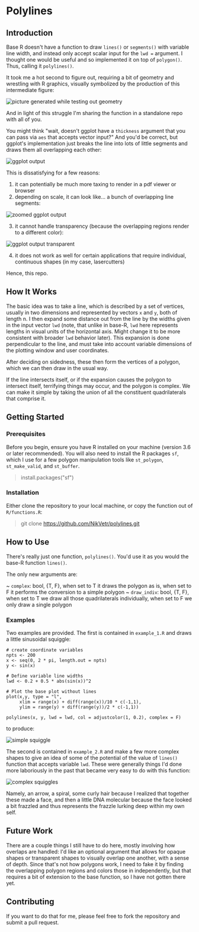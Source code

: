 # Polylines

## Introduction

Base R doesn't have a function to draw `lines()` or `segments()` with variable line width, and instead only accept scalar input for the `lwd =` argument. I thought one would be useful and so implemented it on top of `polygon()`. Thus, calling it `polylines()`.

It took me a hot second to figure out, requiring a bit of geometry and wrestling with R graphics, visually symbolized by the production of this intermediate figure:

![picture generated while testing out geometry](images/workflow.png)

And in light of this struggle I'm sharing the function in a standalone repo with all of you.

You might think "wait, doesn't ggplot have a `thickness` argument that you can pass via `aes` that accepts vector input?" And you'd be correct, but ggplot's implementation just breaks the line into lots of little segments and draws them all overlapping each other:

![ggplot output](images/ggplot_inkscape.png)

This is dissatisfying for a few reasons:

1. it can potentially be much more taxing to render in a pdf viewer or browser
2. depending on scale, it can look like... a bunch of overlapping line segments:

![zoomed ggplot output](images/ggplot_inkscape_zoom.png)

3. it cannot handle transparency (because the overlapping regions render to a different color):

![ggplot output transparent](images/ggplot_example.svg)

4. it does not work as well for certain applications that require individual, continuous shapes (in my case, lasercutters)

Hence, this repo.

## How It Works

The basic idea was to take a line, which is described by a set of vertices, usually in two dimensions and represented by vectors `x` and `y`, both of length n. I then expand some distance out from the line by the widths given in the input vector `lwd` (note, that unlike in base-R, `lwd` here represents lengths in visual units of the horizontal axis. Might change it to be more consistent with broader `lwd` behavior later). This expansion is done perpendicular to the line, and must take into account variable dimensions of the plotting window and user coordinates. 

After deciding on sidedness, these then form the vertices of a polygon, which we can then draw in the usual way.

If the line intersects itself, or if the expansion causes the polygon to intersect itself, terrifying things may occur, and the polygon is complex. We can make it simple by taking the union of all the constituent quadrilaterals that comprise it.

## Getting Started

### Prerequisites

Before you begin, ensure you have R installed on your machine (version 3.6 or later recommended). You will also need to install the R packages `sf`, which I use for a few polygon manipulation tools like `st_polygon`, `st_make_valid`, and `st_buffer`.

> install.packages("sf")

### Installation

Either clone the repository to your local machine, or copy the function out of `R/functions.R`:

> git clone https://github.com/NikVetr/polylines.git

## How to Use

There's really just one function, `polylines()`. You'd use it as you would the base-R function `lines()`.

The only new arguments are:

~ `complex`: bool, {T, F}, when set to T it draws the polygon as is, when set to F it performs the conversion to a simple polygon
~ `draw_indiv`: bool, {T, F}, when set to T we draw all those quadrilaterals individually, when set to F we only draw a single polygon

### Examples

Two examples are provided. The first is contained in `example_1.R` and draws a little sinusoidal squiggle:

```
# create coordinate variables
npts <- 200
x <- seq(0, 2 * pi, length.out = npts)
y <- sin(x)

# Define variable line widths
lwd <- 0.2 + 0.5 * abs(sin(x))^2

# Plot the base plot without lines
plot(x,y, type = "l", 
     xlim = range(x) + diff(range(x))/10 * c(-1,1), 
     ylim = range(y) + diff(range(y))/2 * c(-1,1))

polylines(x, y, lwd = lwd, col = adjustcolor(1, 0.2), complex = F)
```

to produce:

![simple squiggle](images/polylines_example_1.svg)

The second is contained in `example_2.R` and make a few more complex shapes to give an idea of some of the potential of the value of `lines()` function that accepts variable `lwd`. These were generally things I'd done more laboriously in the past that became very easy to do with this function:

![complex squiggles](images/polylines_example_2.svg)

Namely, an arrow, a spiral, some curly hair because I realized that together these made a face, and then a little DNA molecular because the face looked a bit frazzled and thus represents the frazzle lurking deep within my own self.

## Future Work

There are a couple things I still have to do here, mostly involving how overlaps are handled: I'd like an optional argument that allows for opaque shapes or transparent shapes to visually overlap one another, with a sense of depth. Since that's not how polygons work, I need to fake it by finding the overlapping polygon regions and colors those in independently, but that requires a bit of extension to the base function, so I have not gotten there yet.

## Contributing

If you want to do that for me, please feel free to fork the repository and submit a pull request.
